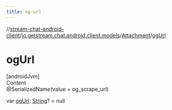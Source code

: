 ```yaml
---
title: og-url
---
```

//[stream-chat-android-client](../../../index.md)/[io.getstream.chat.android.client.models](../index.md)/[Attachment](index.md)/[ogUrl](ogUrl.md)



# ogUrl  
[androidJvm]  
Content  
@SerializedName(value = og_scrape_url)  
  
var [ogUrl](ogUrl.md): [String](https://kotlinlang.org/api/latest/jvm/stdlib/kotlin/-string/index.html)? = null  



